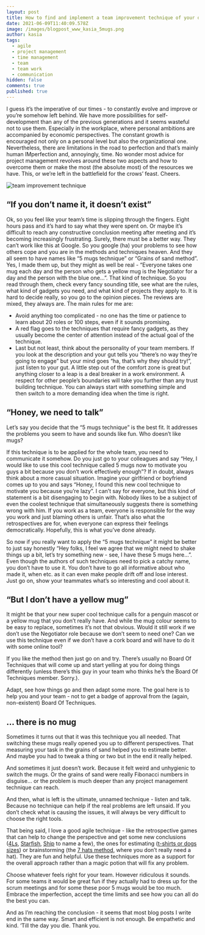 ```yaml
---
layout: post
title: How to find and implement a team improvement technique of your dreams. Or not.
date: 2021-06-09T11:40:09.578Z
image: /images/blogpost_www_kasia_5mugs.png
author: kasia
tags:
  - agile
  - project management
  - time management
  - team
  - team work
  - communication
hidden: false
comments: true
published: true
---
```

I guess it’s the imperative of our times - to constantly evolve and improve or you’re somehow left behind. We have more possibilities for self-development than any of the previous generations and it seems wasteful not to use them. Especially in the workplace, where personal ambitions are accompanied by economic perspectives. The constant growth is encouraged not only on a personal level but also the organizational one. Nevertheless, there are limitations in the road to perfection and that’s mainly human IMperfection and, annoyingly, time. No wonder most advice for project management revolves around these two aspects and how to overcome them or make the most (the absolute most) of the resources we have. This, or we’re left in the battlefield for the crows’ feast. Cheers. 

![team improvement technique](/images/5mugs_kasia_blog-01.png)

## “If you don’t name it, it doesn’t exist”

Ok, so you feel like your team’s time is slipping through the fingers. Eight hours pass and it’s hard to say what they were spent on. Or maybe it’s difficult to reach any constructive conclusion meeting after meeting and it’s becoming increasingly frustrating. Surely, there must be a better way. They can’t work like this at Google. So you google (ha) your problems to see how others cope and you are in the methods and techniques heaven. And they all seem to have names like “5 mugs technique” or “Grains of sand method”. Yes, I made them up, but they might as well be real - “Everyone takes one mug each day and the person who gets a yellow mug is the Negotiator for a day and the person with the blue one…”. That kind of technique. So you read through them, check every fancy sounding title, see what are the rules, what kind of gadgets you need, and what kind of projects they apply to. It is hard to decide really, so you go to the opinion pieces. The reviews are mixed, they always are. The main rules for me are:

* Avoid anything too complicated - no one has the time or patience to learn about 20 roles or 100 steps, even if it sounds promising. 
* A red flag goes to the techniques that require fancy gadgets, as they usually become the center of attention instead of the actual goal of the technique.
* Last but not least, think about the personality of your team members. If you look at the description and your gut tells you “there’s no way they’re going to engage” but your mind goes “ha, that’s why they should try!”, just listen to your gut. A little step out of the comfort zone is great but anything closer to a leap is a deal breaker in a work environment. A respect for other people’s boundaries will take you further than any trust building technique. You can always start with something simple and then switch to a more demanding idea when the time is right.

## “Honey, we need to talk”

Let’s say you decide that the “5 mugs technique” is the best fit. It addresses the problems you seem to have and sounds like fun. Who doesn’t like mugs?

If this technique is to be applied for the whole team, you need to communicate it somehow. Do you just go to your colleagues and say “Hey, I would like to use this cool technique called 5 mugs now to motivate you guys a bit because you don’t work effectively enough”? If in doubt, always think about a more casual situation. Imagine your girlfriend or boyfriend comes up to you and says “Honey, I found this new cool technique to motivate you because you’re lazy”. I can’t say for everyone, but this kind of statement is a bit disengaging to begin with. Nobody likes to be a subject of even the coolest technique that simultaneously suggests there is something wrong with him. If you work as a team, everyone is responsible for the way you work and just blaming others is unfair. That’s also what the retrospectives are for, when everyone can express their feelings democratically. Hopefully, this is what you’ve done already. 

So now if you really want to apply the “5 mugs technique” it might be better to just say honestly “Hey folks, I feel we agree that we might need to shake things up a bit, let’s try something new - see, I have these 5 mugs here…”. Even though the authors of such techniques need to pick a catchy name, you don’t have to use it. You don’t have to go all informative about who made it, when etc. as it can even make people drift off and lose interest. Just go on, show your teammates what’s so interesting and cool about it.

## “But I don’t have a yellow mug”

It might be that your new super cool technique calls for a penguin mascot or a yellow mug that you don’t really have. And while the mug colour seems to be easy to replace, sometimes it’s not that obvious. Would it still work if we don’t use the Negotiator role because we don’t seem to need one? Can we use this technique even if we don’t have a cork board and will have to do it with some online tool? 

If you like the method then just go on and try. There’s usually no Board Of Techniques that will come up and start yelling at you for doing things differently (unless there’s this guy in your team who thinks he’s the Board Of Techniques member. Sorry.). 

Adapt, see how things go and then adapt some more. The goal here is to help you and your team - not to get a badge of approval from the (again, non-existent) Board Of Techniques.

## … there is no mug

Sometimes it turns out that it was this technique you all needed. That switching these mugs really opened you up to different perspectives. That measuring your task in the grains of sand helped you to estimate better. And maybe you had to tweak a thing or two but in the end it really helped. 

And sometimes it just doesn’t work. Because it felt weird and unhygienic to switch the mugs. Or the grains of sand were really Fibonacci numbers in disguise… or the problem is much deeper than any project management technique can reach. 

And then, what is left is the ultimate, unnamed technique - listen and talk. Because no technique can help if the real problems are left unsaid. If you don’t check what is causing the issues, it will always be very difficult to choose the right tools. 

That being said, I love a good agile technique - like the retrospective games that can help to change the perspective and get some new conclusions ([4Ls](https://retrospectivewiki.org/index.php?title=Four_L%27s_Retrospective), [Starfish](https://www.funretrospectives.com/starfish/), [Ship](https://medium.com/@lgoncalves1979/sailboat-exercise-sailboat-retrospective-4893ca6b5fd3) to name a few), the ones for estimating ([t-shirts or dogs sizes](https://medium.com/serious-scrum/how-i-use-t-shirt-sizing-as-a-product-owner-to-estimate-delivery-4b24634d22a6))  or brainstorming (the [7 hats method](/blog/which-hat-should-i-wear-today-how-to-make-your-meetings-and-brainstorming-sessions-more-effective/), where you don’t really need a hat). They are fun and helpful. Use these techniques more as a support for the overall approach rather than a magic potion that will fix any problem.

Choose whatever feels right for your team. However ridiculous it sounds. For some teams it would be great fun if they actually had to dress up for the scrum meetings and for some these poor 5 mugs would be too much. Embrace the imperfection, accept the time limits and see how you can all do the best you can. 

And as I’m reaching the conclusion - it seems that most blog posts I write end in the same way. Smart and efficient is not enough. Be empathetic and kind. ‘Till the day you die. Thank you.